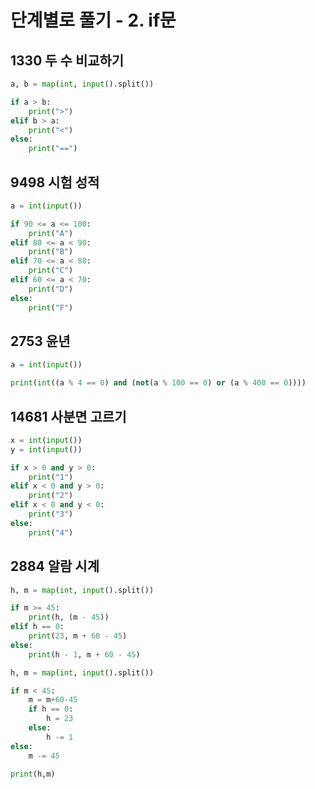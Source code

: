 # 단계별로 풀기 - 2. if문

## **1330 두 수 비교하기**

```py
a, b = map(int, input().split())

if a > b:
    print(">")
elif b > a:
    print("<")
else:
    print("==")
```

## **9498 시험 성적**

```py
a = int(input())

if 90 <= a <= 100:
    print("A")
elif 80 <= a < 90:
    print("B")
elif 70 <= a < 80:
    print("C")
elif 60 <= a < 70:
    print("D")
else:
    print("F")
```

## **2753 윤년**
```py
a = int(input())

print(int((a % 4 == 0) and (not(a % 100 == 0) or (a % 400 == 0))))
```

## **14681 사분면 고르기**
```py
x = int(input())
y = int(input())

if x > 0 and y > 0:
    print("1")
elif x < 0 and y > 0:
    print("2")
elif x < 0 and y < 0:
    print("3")
else:
    print("4")
```

## **2884 알람 시계**
```py
h, m = map(int, input().split())

if m >= 45:
    print(h, (m - 45))
elif h == 0:
    print(23, m + 60 - 45)
else:
    print(h - 1, m + 60 - 45)
```

```py
h, m = map(int, input().split())

if m < 45:
    m = m+60-45
    if h == 0:
        h = 23
    else:
        h -= 1
else:
    m -= 45

print(h,m)
```